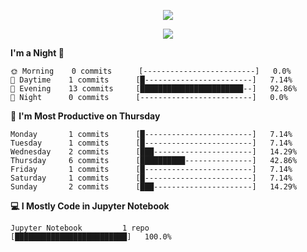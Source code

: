 <!--
**newneeew/newneeew** is a ✨ _special_ ✨ repository because its `README.md` (this file) appears on your GitHub profile.

Here are some ideas to get you started:

- 🔭 I’m currently working on ...
- 🌱 I’m currently learning ...
- 👯 I’m looking to collaborate on ...
- 🤔 I’m looking for help with ...
- 💬 Ask me about ...
- 📫 How to reach me: ...
- 😄 Pronouns: ...
- ⚡ Fun fact: ...
-->

<p align = "center">
   <a href="https://hits.seeyoufarm.com"><img src="https://hits.seeyoufarm.com/api/count/incr/badge.svg?url=https%3A%2F%2Fgithub.com%2Fnewneeew&count_bg=%23DD6387&title_bg=%23555555&icon=&icon_color=%23E7E7E7&title=hits&edge_flat=false"/></a>
</p> 

<p align = "center">  
   <a href="https://github.com/minji-o-j" class="rich-diff-level-one">
    <img src="https://github-readme-stats.vercel.app/api?username=newneeew&hide=stars&hide_title=false&theme=dracula&show_icons=true&count_private=true&include_all_commits=false">
    <![My Stats](https://github-readme-stats.vercel.app/api?username=newneeew&hide=stars&hide_title=false&theme=dracula&show_icons=true&count_private=true&include_all_commits=false)>
  </a> 
</p> 

<!--START_SECTION:waka-->
**I'm a Night 🦉** 

```text
🌞 Morning    0 commits      [-------------------------]   0.0% 
🌆 Daytime    1 commits      [█------------------------]   7.14% 
🌃 Evening    13 commits     [███████████████████████--]   92.86% 
🌙 Night      0 commits      [-------------------------]   0.0%

```
📅 **I'm Most Productive on Thursday** 

```text
Monday       1 commits      [█------------------------]   7.14% 
Tuesday      1 commits      [█------------------------]   7.14% 
Wednesday    2 commits      [███----------------------]   14.29% 
Thursday     6 commits      [██████████---------------]   42.86% 
Friday       1 commits      [█------------------------]   7.14% 
Saturday     1 commits      [█------------------------]   7.14% 
Sunday       2 commits      [███----------------------]   14.29%

```


**💻 I Mostly Code in Jupyter Notebook** 

```text
Jupyter Notebook         1 repo              [█████████████████████████]   100.0%

```



<!--END_SECTION:waka-->
